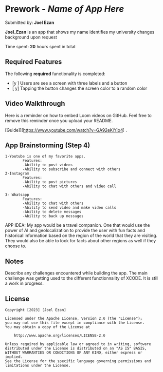 # Prework - *Name of App Here*

Submitted by: **Joel Ezan**

**Joel_Ezan** is an app that 
shows my name
identifies my university
changes background upon request

Time spent: **20** hours spent in total

## Required Features

The following **required** functionality is completed:

- [y ] Users are see a screen with three labels and a button
- [ y] Tapping the button changes the screen color to a random color
 
## Video Walkthrough

Here is a reminder on how to embed Loom videos on GitHub. Feel free to remove this reminder once you upload your README. 

[Guide]](https://www.youtube.com/watch?v=GA92eKlYio4) .

## App Brainstorming (Step 4)
    1-Youtube is one of my favorite apps. 
            Features:
            -Ability to post videos
            -Ability to subscribe and connect with others
    2-Instagram 
            Features:
            -Ability to post pictures
            -Ability to chat with others and video call
            
    3- Whatsapp
            Features:
            -Ability to chat with others
            -Ability to send video and make video calls
            -Ability to delete messages
            -Ability to back up messages
            
            
APP IDEA:
My app would be a travel companion. One that would use the power of AI and geolocalization to provide the user with fun facts and historical information based on the region of the world that they are visiting. 
    They would also be able to look for facts about other regions as well if they choose to.
            
    

## Notes

Describe any challenges encountered while building the app.
The main challenge was getting used to the different functionnality of XCODE. It is still a work in progress.

## License

    Copyright [2023] [Joel Ezan]

    Licensed under the Apache License, Version 2.0 (the "License");
    you may not use this file except in compliance with the License.
    You may obtain a copy of the License at

        http://www.apache.org/licenses/LICENSE-2.0

    Unless required by applicable law or agreed to in writing, software
    distributed under the License is distributed on an "AS IS" BASIS,
    WITHOUT WARRANTIES OR CONDITIONS OF ANY KIND, either express or implied.
    See the License for the specific language governing permissions and
    limitations under the License.
